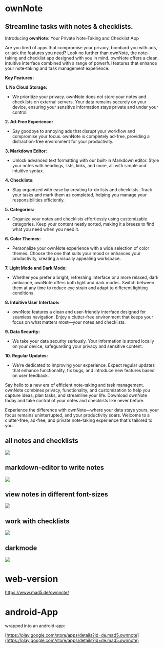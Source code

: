 # ownNote

## Streamline tasks with notes & checklists.


Introducing **ownNote**: Your Private Note-Taking and Checklist App

Are you tired of apps that compromise your privacy, bombard you with ads, or lack the features you need? Look no further than ownNote, the note-taking and checklist app designed with you in mind. ownNote offers a clean, intuitive interface combined with a range of powerful features that enhance your note-taking and task management experience.

**Key Features:**

**1. No Cloud Storage:**
- We prioritize your privacy. ownNote does not store your notes and checklists on external servers. Your data remains securely on your device, ensuring your sensitive information stays private and under your control.

**2. Ad-Free Experience:**
- Say goodbye to annoying ads that disrupt your workflow and compromise your focus. ownNote is completely ad-free, providing a distraction-free environment for your productivity.

**3. Markdown Editor:**
- Unlock advanced text formatting with our built-in Markdown editor. Style your notes with headings, lists, links, and more, all with simple and intuitive syntax.

**4. Checklists:**
- Stay organized with ease by creating to-do lists and checklists. Track your tasks and mark them as completed, helping you manage your responsibilities efficiently.

**5. Categories:**
- Organize your notes and checklists effortlessly using customizable categories. Keep your content neatly sorted, making it a breeze to find what you need when you need it.

**6. Color Themes:**
- Personalize your ownNote experience with a wide selection of color themes. Choose the one that suits your mood or enhances your productivity, creating a visually appealing workspace.

**7. Light Mode and Dark Mode:**
- Whether you prefer a bright, refreshing interface or a more relaxed, dark ambiance, ownNote offers both light and dark modes. Switch between them at any time to reduce eye strain and adapt to different lighting conditions.

**8. Intuitive User Interface:**
- ownNote features a clean and user-friendly interface designed for seamless navigation. Enjoy a clutter-free environment that keeps your focus on what matters most—your notes and checklists.

**9. Data Security:**
- We take your data security seriously. Your information is stored locally on your device, safeguarding your privacy and sensitive content.

**10. Regular Updates:**
- We're dedicated to improving your experience. Expect regular updates that enhance functionality, fix bugs, and introduce new features based on user feedback.

Say hello to a new era of efficient note-taking and task management. ownNote combines privacy, functionality, and customization to help you capture ideas, plan tasks, and streamline your life. Download ownNote today and take control of your notes and checklists like never before.

Experience the difference with ownNote—where your data stays yours, your focus remains uninterrupted, and your productivity soars. Welcome to a clutter-free, ad-free, and private note-taking experience that's tailored to you.

## all notes and checklists

![](images/Screenshot_20231002-163805.png.jpg)

## markdown-editor to write notes

![](images/Screenshot_20231002-163814.png.jpg)

## view notes in different font-sizes

![](images/Screenshot_20231002-163810.png.jpg)

## work with checklists

![](images/Screenshot_20231002-163820.png.jpg)

## darkmode

![](images/Screenshot_20231002-163844.png.jpg)

# web-version

https://www.mad5.de/ownnote/

# android-App

wrapped into an android-app:

[https://play.google.com/store/apps/details?id=de.mad5.ownnote](https://play.google.com/store/apps/details?id=de.mad5.ownnote)